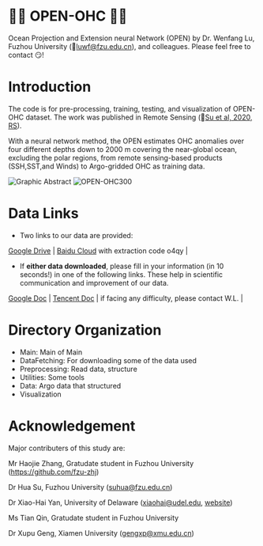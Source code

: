 # :ocean::ocean: OPEN-OHC :satellite::satellite:
Ocean Projection and Extension neural Network (OPEN) by Dr. Wenfang Lu, Fuzhou University (:e-mail:luwf@fzu.edu.cn), and colleagues. Please feel free to contact :smirk:!

# Introduction
The code is for pre-processing, training, testing, and visualization of OPEN-OHC dataset.
The work was published in Remote Sensing (:book:[Su et al, 2020, RS](https://www.researchgate.net/publication/343019246_OPEN_A_New_Estimation_of_Global_Ocean_Heat_Content_for_Upper_2000_Meters_from_Remote_Sensing_Data)).

With a neural network method, the OPEN estimates OHC anomalies over four different depths down to 2000 m covering the near-global ocean, excluding the polar regions, from remote sensing-based products (SSH,SST,and Winds) to Argo-gridded OHC as training data. 

![Graphic Abstract](https://www.mdpi.com/remotesensing/remotesensing-12-02294/article_deploy/html/images/remotesensing-12-02294-ag.png)
![OPEN-OHC300](https://wxt.sinaimg.cn/mw1024/653aa167gy1gji9u04eq0g211l0nm4rd.gif)

# Data Links
- Two links to our data are provided:

[Google Drive](https://drive.google.com/drive/folders/13XYRdyDznaGgKfPR9-qixmevoecEA5l7?usp=sharing) | 
[Baidu  Cloud](https://pan.baidu.com/s/1JeaByifJi_939TFOISDovQ) with extraction code o4qy |

- If **either data downloaded**, please fill in your information (in 10 seconds!) in one of the following links. These help in scientific communication and improvement of our data.

[Google Doc](https://docs.google.com/spreadsheets/d/10d6_ARcdD8zE8cZLTta9E9--S7q9j6yVKq6dccd87yU/edit#gid=0) | 
[Tencent Doc](https://docs.qq.com/sheet/DR01PZlV3ZENVWlVh) | if facing any difficulty, please contact W.L. |


# Directory Organization
- Main: Main of Main
- DataFetching: For downloading some of the data used
- Preprocessing: Read data, structure
- Utilities: Some tools 
- Data: Argo data that structured
- Visualization

# Acknowledgement

Major contributers of this study are:


Mr Haojie Zhang, Gratudate student in Fuzhou University (https://github.com/fzu-zhj)

Dr Hua Su, Fuzhou University (suhua@fzu.edu.cn)

Dr Xiao-Hai Yan, University of Delaware (xiaohai@udel.edu, [website](https://www.udel.edu/academics/colleges/ceoe/departments/smsp/faculty/xiao-hai-yan/))

Ms Tian Qin, Gratudate student in Fuzhou University

Dr Xupu Geng, Xiamen University (gengxp@xmu.edu.cn)
